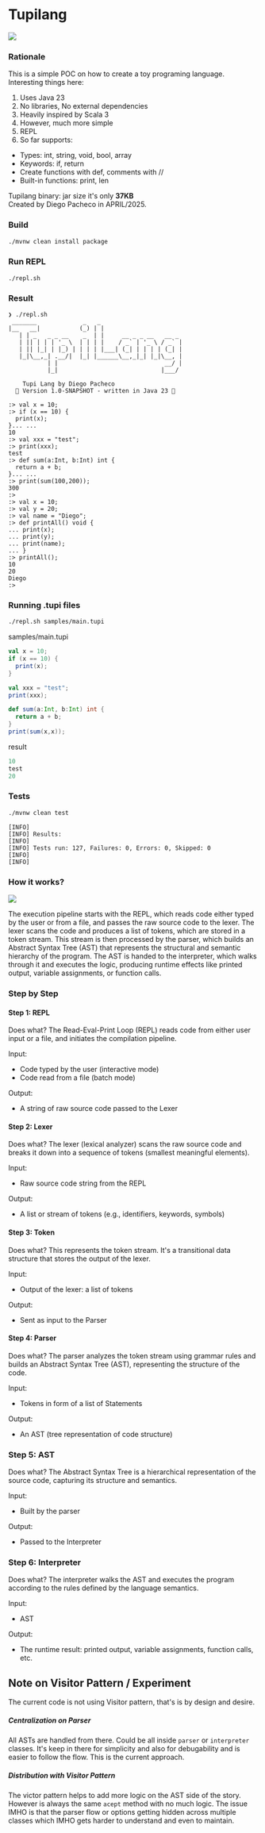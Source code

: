 # Tupilang

<img src="tupilang-logo.png" />

### Rationale

This is a simple POC on how to create a toy programing language.
Interesting things here:
1. Uses Java 23
2. No libraries, No external dependencies
3. Heavily inspired by Scala 3
4. However, much more simple
5. REPL
6. So far supports:
 * Types: int, string, void, bool, array
 * Keywords: if, return
 * Create functions with def, comments with //
 * Built-in functions: print, len

Tupilang binary: jar size it's only **37KB** <br/>
Created by Diego Pacheco in APRIL/2025.

### Build 

```bash
./mvnw clean install package
```

### Run REPL

```
./repl.sh
```

### Result

```
❯ ./repl.sh
 _______             _   _
|__   __|           (_) | |
   | | _   _ _ __    _  | |     __ _ _ __   __ _
   | || | | | '_ \  | | | |    / _` | '_ \ / _` |
   | || |_| | |_) | | | | |___| (_| | | | | (_| |
   |_|\__,_| .__/|  |_| |______\__,_|_| |_|\__, |
           | |                              __/ |
           |_|                             |___/

    Tupi Lang by Diego Pacheco
  🌿 Version 1.0-SNAPSHOT - written in Java 23 🌿

:> val x = 10;
:> if (x == 10) {
  print(x);
}... ...
10
:> val xxx = "test";
:> print(xxx);
test
:> def sum(a:Int, b:Int) int {
  return a + b;
}... ...
:> print(sum(100,200));
300
:>
:> val x = 10;
:> val y = 20;
:> val name = "Diego";
:> def printAll() void {
... print(x);
... print(y);
... print(name);
... }
:> printAll();
10
20
Diego
:>

```

### Running .tupi files

```bash
./repl.sh samples/main.tupi
```

samples/main.tupi
```scala
val x = 10;
if (x == 10) {
  print(x);
}

val xxx = "test";
print(xxx);

def sum(a:Int, b:Int) int {
  return a + b;
}
print(sum(x,x));
```

result
```scala
10
test
20
```

### Tests

```bash
./mvnw clean test
```

```
[INFO]
[INFO] Results:
[INFO]
[INFO] Tests run: 127, Failures: 0, Errors: 0, Skipped: 0
[INFO]
[INFO]
```

### How it works?

<img src="code-structure.png" />

The execution pipeline starts with the REPL, which reads code either typed by the user or from a 
file, and passes the raw source code to the lexer. The lexer scans the code and produces a 
list of tokens, which are stored in a token stream. This stream is then processed by the parser,
which builds an Abstract Syntax Tree (AST) that represents the structural and semantic 
hierarchy of the program. The AST is handed to the interpreter, which walks through it and
executes the logic, producing runtime effects like printed output, variable assignments, or 
function calls.

### Step by Step

#### Step 1: REPL
Does what?
The Read-Eval-Print Loop (REPL) reads code from either user input or a file, and initiates the compilation pipeline.

Input:
* Code typed by the user (interactive mode)
* Code read from a file (batch mode)

Output:
* A string of raw source code passed to the Lexer

#### Step 2: Lexer
Does what?
The lexer (lexical analyzer) scans the raw source code and breaks it down into a sequence of tokens (smallest meaningful elements).

Input:
* Raw source code string from the REPL

Output:
* A list or stream of tokens (e.g., identifiers, keywords, symbols)

#### Step 3: Token
Does what?
This represents the token stream. It's a transitional data structure that stores the output of the lexer.

Input:
* Output of the lexer: a list of tokens

Output:
* Sent as input to the Parser

#### Step 4: Parser
Does what?
The parser analyzes the token stream using grammar rules and builds an Abstract Syntax Tree (AST), representing the structure of the code.

Input:
* Tokens in form of a list of Statements

Output:
* An AST (tree representation of code structure)

### Step 5: AST
Does what?
The Abstract Syntax Tree is a hierarchical representation of the source code, capturing its structure and semantics.

Input:
* Built by the parser

Output:
* Passed to the Interpreter

### Step 6: Interpreter
Does what?
The interpreter walks the AST and executes the program according to the rules defined by the language semantics.

Input:
* AST

Output:
* The runtime result: printed output, variable assignments, function calls, etc.

## Note on Visitor Pattern / Experiment

The current code is not using Visitor pattern, that's is by design and desire.

##### Centralization on Parser

All ASTs are handled from there. Could be all inside `parser` or `interpreter` classes.
It's keep in there for simplicity and also for debugability and is easier to follow the flow.
This is the current approach.

##### Distribution with Visitor Pattern

The victor pattern helps to add more logic on the AST side of the story.
However is always the same `acept` method with no much logic. 
The issue IMHO is that the parser flow or options getting hidden across multiple classes
which IMHO gets harder to understand and even to maintain.




